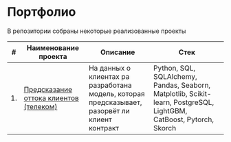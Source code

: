 # Портфолио

В репозитории собраны некоторые реализованные проекты

| #    | Наименование проекта                | Описание                                                     | Стек                                                         |
| ---- | ------------------------------------------------------------ | ------------------------------------------------------------ | ------------------------------------------------------------ |
| 1.  | [Предсказание оттока клиентов (телеком)](https://github.com/Dimentel/portfolio/tree/main/churn_prediction_telecom) | На данных о клиентах ра<br/> разработана модель, которая <br/> предсказывает, разорвёт ли клиент <br/> контракт | Python, SQL, SQLAlchemy, Pandas, Seaborn, Matplotlib, Scikit-learn, PostgreSQL, LightGBM, CatBoost, Pytorch, Skorch    |
